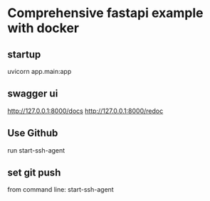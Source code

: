 # Comprehensive fastapi example with docker

## startup

uvicorn app.main:app

## swagger ui

<http://127.0.0.1:8000/docs>
<http://127.0.0.1:8000/redoc>

## Use Github

run start-ssh-agent

## set git push

from command line:
start-ssh-agent
